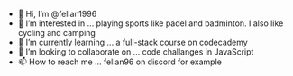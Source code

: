 - 👋 Hi, I’m @fellan1996
- 👀 I’m interested in ... playing sports like padel and badminton. I also like cycling and camping 
- 🌱 I’m currently learning ... a full-stack course on codecademy
- 💞️ I’m looking to collaborate on ... code challanges in JavaScript
- 📫 How to reach me ... fellan96 on discord for example

<!---
fellan1996/fellan1996 is a ✨ special ✨ repository because its `README.md` (this file) appears on your GitHub profile.
You can click the Preview link to take a look at your changes.
--->
